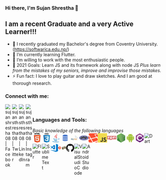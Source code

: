 ### Hi there, I'm Sujan Shrestha 👋

## I am a recent Graduate and a very Active Learner!!!

- 🔭 I recently graduated my Bachelor's degree from Coventry University.(https://softwarica.edu.np/)
- 🌱 I’m currently learning Flutter.
- 👯 I’m willing to work with the most enthusiastic people.
- 🥅 2021 Goals: Learn JS and its framework along with node JS <i>Plus learn from the mistakes of my seniors, improve and improvise those mistakes.</i>
- ⚡ Fun fact: I love to play guitar and draw sketches. And I am good at thorough research.

### Connect with me:

[<img align="left" alt="sujanshrestha08 | Facebook" width="22px" src="https://cdn.jsdelivr.net/npm/simple-icons@v3/icons/facebook.svg" />][facebook]
<img align="left" alt="sujansthrestha08 | Twitter" width="22px" src="https://cdn.jsdelivr.net/npm/simple-icons@v3/icons/twitter.svg" /> 
[<img align="left" alt="sujansthrestha08 | LinkedIn" width="22px" src="https://cdn.jsdelivr.net/npm/simple-icons@v3/icons/linkedin.svg" />][linkedin]
[<img align="left" alt="sujansthrestha08 | Instagram" width="22px" src="https://cdn.jsdelivr.net/npm/simple-icons@v3/icons/instagram.svg" />][instagram]
<br>

### Languages and Tools:
<i>Basic knowledge of the following languages</i>
<br />
<img align="left" alt="HTML5" width="30px" src="https://raw.githubusercontent.com/github/explore/80688e429a7d4ef2fca1e82350fe8e3517d3494d/topics/html/html.png" />
<img align="left" alt="CSS3" width="30px" src="https://raw.githubusercontent.com/github/explore/80688e429a7d4ef2fca1e82350fe8e3517d3494d/topics/css/css.png" />
<img align="left" alt="Java" width="30px" src="https://github.com/devicons/devicon/blob/master/icons/java/java-original.svg" />
<img align="left" alt="SQL" width="30px" src="https://raw.githubusercontent.com/github/explore/80688e429a7d4ef2fca1e82350fe8e3517d3494d/topics/sql/sql.png" />
<img align="left" alt="MySQL" width="30px" src="https://raw.githubusercontent.com/github/explore/80688e429a7d4ef2fca1e82350fe8e3517d3494d/topics/mysql/mysql.png" />
<img align="left" alt="PHP" width="30px" src="https://github.com/devicons/devicon/blob/master/icons/php/php-original.svg" />
<img align="left" alt="Laravel" width="30px" src="https://github.com/devicons/devicon/blob/master/icons/laravel/laravel-plain.svg" />
<img align="left" alt="JavaScript" width="30px" src="https://raw.githubusercontent.com/github/explore/80688e429a7d4ef2fca1e82350fe8e3517d3494d/topics/javascript/javascript.png" />
<img align="left" alt="NPM" width="30px" src="https://github.com/devicons/devicon/blob/master/icons/npm/npm-original-wordmark.svg" />
<img align="left" alt="Node.js" width="30px" src="https://raw.githubusercontent.com/github/explore/80688e429a7d4ef2fca1e82350fe8e3517d3494d/topics/nodejs/nodejs.png" />
<img align="left" alt="Android" width="30px" src="https://github.com/devicons/devicon/blob/master/icons/android/android-original.svg" />
<img align="left" alt="Csharp" width="30px" src="https://github.com/devicons/devicon/blob/master/icons/csharp/csharp-original.svg" />
<img align="left" alt="Dart" width="30px" src="https://d2eip9sf3oo6c2.cloudfront.net/tags/images/000/001/227/square_480/dart-logo.png" />
<img align="left" alt="Flutter" width="30px" src="https://cdn.iconscout.com/icon/free/png-64/flutter-2038877-1720090.png" />
<br /><br />
<img align="left" alt="SublimeText" width="26px" src="https://cdn.worldvectorlogo.com/logos/sublime-text.svg" />
<img align="left" alt="VisualStudioCode" width="26px" src="https://raw.githubusercontent.com/github/explore/80688e429a7d4ef2fca1e82350fe8e3517d3494d/topics/visual-studio-code/visual-studio-code.png" />
<img align="left" alt="Git" width="26px" src="https://raw.githubusercontent.com/github/explore/80688e429a7d4ef2fca1e82350fe8e3517d3494d/topics/git/git.png" />
<img align="left" alt="GitHub" width="26px" src="https://raw.githubusercontent.com/github/explore/78df643247d429f6cc873026c0622819ad797942/topics/github/github.png" />
<img align="left" alt="VisualStudioCode" width="26px" src="https://seeklogo.com/images/V/visual-studio-logo-14F95CF819-seeklogo.com.png" />
<img align="left" alt="AndroidStudio" width="26px" src="https://upload.wikimedia.org/wikipedia/commons/thumb/3/34/Android_Studio_icon.svg/1200px-Android_Studio_icon.svg.png" />

<br />
<br />

[facebook]: https://www.facebook.com/people/Sujan-Shrestha/100012315793250
[instagram]: https://www.instagram.com/crestasujan08/
[linkedin]: https://www.linkedin.com/in/sujan-stha-08/


